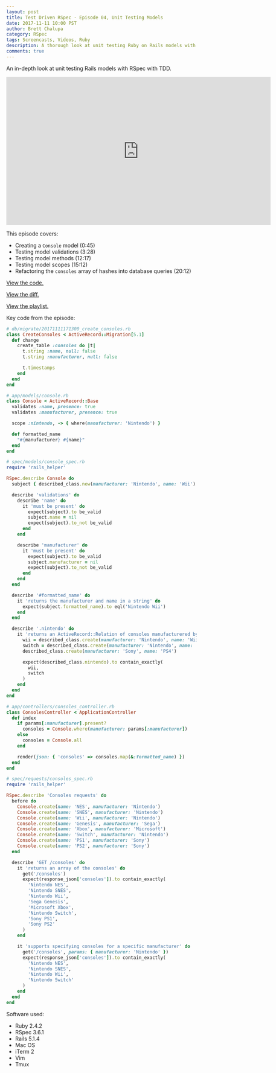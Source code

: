 ```yaml
---
layout: post
title: Test Driven RSpec - Episode 04, Unit Testing Models
date: 2017-11-11 10:00 PST
author: Brett Chalupa
category: RSpec
tags: Screencasts, Videos, Ruby
description: A thorough look at unit testing Ruby on Rails models with RSpec.
comments: true
---
```


An in-depth look at unit testing Rails models with RSpec with TDD.

<iframe width="700" height="393" src="https://www.youtube-nocookie.com/embed/Vwb5LalpRwI?rel=0" frameborder="0" allowfullscreen></iframe>

This episode covers:

- Creating a `Console` model (0:45)
- Testing model validations (3:28)
- Testing model methods (12:17)
- Testing model scopes (15:12)
- Refactoring the `consoles` array of hashes into database queries (20:12)

[View the code.](https://github.com/monoso/test-driven-rspec/tree/master/episode-04)

[View the diff.](https://github.com/monoso/test-driven-rspec/commit/9e7a1eefde159b8089f47a322653178f45cb0e46)

[View the playlist.](https://www.youtube.com/playlist?list=PLr442xinba86s9cCWxoIH_xq5UE9Wwo4Z)

Key code from the episode:

``` ruby
# db/migrate/20171111171300_create_consoles.rb
class CreateConsoles < ActiveRecord::Migration[5.1]
  def change
    create_table :consoles do |t|
      t.string :name, null: false
      t.string :manufacturer, null: false

      t.timestamps
    end
  end
end
```

``` ruby
# app/models/console.rb
class Console < ActiveRecord::Base
  validates :name, presence: true
  validates :manufacturer, presence: true

  scope :nintendo, -> { where(manufacturer: 'Nintendo') }

  def formatted_name
    "#{manufacturer} #{name}"
  end
end
```

``` ruby
# spec/models/console_spec.rb
require 'rails_helper'

RSpec.describe Console do
  subject { described_class.new(manufacturer: 'Nintendo', name: 'Wii') }

  describe 'validations' do
    describe 'name' do
      it 'must be present' do
        expect(subject).to be_valid
        subject.name = nil
        expect(subject).to_not be_valid
      end
    end

    describe 'manufacturer' do
      it 'must be present' do
        expect(subject).to be_valid
        subject.manufacturer = nil
        expect(subject).to_not be_valid
      end
    end
  end

  describe '#formatted_name' do
    it 'returns the manufacturer and name in a string' do
      expect(subject.formatted_name).to eql('Nintendo Wii')
    end
  end

  describe '.nintendo' do
    it 'returns an ActiveRecord::Relation of consoles manufacturered by Nintendo' do
      wii = described_class.create(manufacturer: 'Nintendo', name: 'Wii')
      switch = described_class.create(manufacturer: 'Nintendo', name: 'Switch')
      described_class.create(manufacturer: 'Sony', name: 'PS4')

      expect(described_class.nintendo).to contain_exactly(
        wii,
        switch
      )
    end
  end
end
```

``` ruby
# app/controllers/consoles_controller.rb
class ConsolesController < ApplicationController
  def index
    if params[:manufacturer].present?
      consoles = Console.where(manufacturer: params[:manufacturer])
    else
      consoles = Console.all
    end

    render(json: { 'consoles' => consoles.map(&:formatted_name) })
  end
end
```

``` ruby
# spec/requests/consoles_spec.rb
require 'rails_helper'

RSpec.describe 'Consoles requests' do
  before do
    Console.create(name: 'NES', manufacturer: 'Nintendo')
    Console.create(name: 'SNES', manufacturer: 'Nintendo')
    Console.create(name: 'Wii', manufacturer: 'Nintendo')
    Console.create(name: 'Genesis', manufacturer: 'Sega')
    Console.create(name: 'Xbox', manufacturer: 'Microsoft')
    Console.create(name: 'Switch', manufacturer: 'Nintendo')
    Console.create(name: 'PS1', manufacturer: 'Sony')
    Console.create(name: 'PS2', manufacturer: 'Sony')
  end

  describe 'GET /consoles' do
    it 'returns an array of the consoles' do
      get('/consoles')
      expect(response_json['consoles']).to contain_exactly(
        'Nintendo NES',
        'Nintendo SNES',
        'Nintendo Wii',
        'Sega Genesis',
        'Microsoft Xbox',
        'Nintendo Switch',
        'Sony PS1',
        'Sony PS2'
      )
    end

    it 'supports specifying consoles for a specific manufacturer' do
      get('/consoles', params: { manufacturer: 'Nintendo' })
      expect(response_json['consoles']).to contain_exactly(
        'Nintendo NES',
        'Nintendo SNES',
        'Nintendo Wii',
        'Nintendo Switch'
      )
    end
  end
end
```

Software used:

- Ruby 2.4.2
- RSpec 3.6.1
- Rails 5.1.4
- Mac OS
- iTerm 2
- Vim
- Tmux
